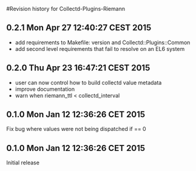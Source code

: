 #Revision history for Collectd-Plugins-Riemann

## 0.2.1 Mon Apr 27 12:40:27 CEST 2015

* add requirements to Makefile: version and Collectd::Plugins::Common
* add second level requirements that fail to resolve on an EL6 system

## 0.2.0 Thu Apr 23 16:47:21 CEST 2015

* user can now control how to build collectd value metadata
* improve documentation
* warn when riemann_ttl < collectd_interval

## 0.1.0 Mon Jan 12 12:36:26 CET 2015
Fix bug where values were not being dispatched if == 0

## 0.1.0 Mon Jan 12 12:36:26 CET 2015
Initial release

